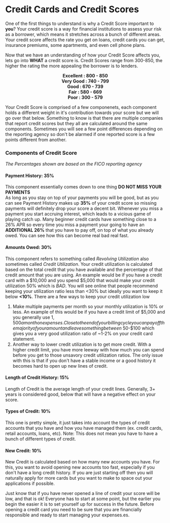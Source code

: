 
# Credit Cards and Credit Scores

One of the first things to understand is why a Credit Score important to **you**? Your credit score is a way for financial institutions to assess your risk as a borrower, which means it stretches across a bunch of different areas. Your credit score affects the rate you get on loans, credit cards you can get, insurance premiums, some apartments, and even cell phone plans. 

Now that we have an understanding of how your Credit Score affects you, lets go into **WHAT** a credit score is. Credit Scores range from 300-850, the higher the rating the more appealing the borrower is to lenders. 


<div align="center">
  
**Excellent : 800 - 850**  
**Very Good : 740 - 799**   
**Good      : 670 - 739**  
**Fair      : 580 - 669**  
**Poor      : 300 - 579**  
  
</div>

Your Credit Score is comprised of a few componenets, each component holds a different weight in it's contribution towards your score but we will go over that below. Something to know is that there are multiple companies that report credit scores but they all are calculated around the same components. Sometimes you will see a few point differences depending on the reporting agency so don't be alarmed if one reported score is a few points different from another.

### Components of Credit Score
*The Percentages shown are based on the FICO reporting agency*

#### Payment History: 35%

This component essentially comes down to one thing ****DO NOT MISS YOUR PAYMENTS****  
As long as you stay on top of your payments you will be good, but as you can see Payment History makes up **35%** of your credit score so missing payments will definitely drop your score a decent bit. Whenever you miss a payment you start accruing interest, which leads to a vicious game of playing catch up. Many beginner credit cards have something close to a 26% APR so every time you miss a payment your going to have an **ADDITIONAL 26%** that you have to pay off, on top of what you already owed. You can see how this can become real bad real fast.

#### Amounts Owed: 30%

This component refers to something called *Revolving Utilization* also sometimes called *Credit Utilization*. Your credit utilization is calculated based on the total credit that you have available and the percentage of that credit amount that you are using. An example would be if you have a credit card with a $10,000 and you spend $5,000 that would make your credit utilization 50% which is *BAD*. You will see online that people recommend keeping your utilization ratio less than <30% but ideally you want to keep it below **<10%**. There are a few ways to keep your credit utilization low

1. Make multiple payments per month so your monthly utilization is 10% or less. An example of this would be if you have a credit limit of $5,000 and you generally use $1,500 a month on expenses. Close to the end of your billing cycle you can pay off the majority of your amount and leave something between ~$50-$100 which gives you a very good utilization ratio of ~1-2% on your credit card statement.
2. Another way to lower credit utilization is to get more credit. With a higher credit limit, you have more leeway with how much you can spend before you get to those unsavory credit utilization ratios. The only issue with this is that if you don't have a stable income or a good history it becomes hard to open up new lines of credit.

#### Length of Credit History: 15%

Length of Credit is the average length of your credit lines. Generally, 3+ years is considered good, below that will have a negative effect on your score.

#### Types of Credit: 10%

This one is pretty simple, it just takes into account the types of credit accounts that you have and how you have managed them (ex. credit cards, retail accounts, loans, etc). Note: This does not mean you have to have a bunch of different types of credit.

#### New Credit: 10%

New Credit is calculated based on how many new accounts you have. For this, you want to avoid opening new accounts too fast, especially if you don't have a long credit history. If you are just starting off then you will naturally apply for more cards but you want to make to space out your applications if possible.

Just know that if you have never opened a line of credit your score will be low, and that is ok! Everyone has to start at some point, but the earlier you begin the easier it is to set yourself up for success in the future. Before opening a credit card you need to be sure that you are financially responsible and ready to start managing your expenses.es. 

